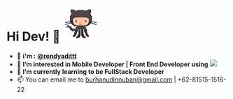 # Hi Dev! 👋 <img src="https://raw.githubusercontent.com/iCharlesZ/FigureBed/master/img/octocat.gif" width="80">


- 👋 **i'm :** **<a href="http://instagram.com/rendyadittt/">@rendyadittt</a>**
- 👀 **I’m interested in Mobile Developer | Front End Developer using** <img src="https://raharja.ac.id/wp-content/uploads/2020/11/Flutter-Cover.png" width="80">
- 🌱 **I’m currently learning to be FullStack Developer**
- 📫 You can email me to burhanudinnuban@gmail.com | +62-81515-1516-22
